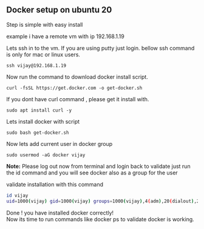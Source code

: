 ## Docker setup on ubuntu 20

Step is simple with easy install

example i have a remote vm with ip 192.168.1.19

Lets ssh in to the vm. If you are using putty just login. bellow ssh command is only for mac or linux users.

```
ssh vijay@192.168.1.19
```
Now run the command to download docker install script.
```
curl -fsSL https://get.docker.com -o get-docker.sh
```
If you dont have curl command , please get it install with. 
```
sudo apt install curl -y
```
Lets install docker with script 
```
sudo bash get-docker.sh
```
Now lets add current user in docker group
```
sudo usermod -aG docker vijay
```
**Note:** Please log out now from terminal and login back 
to validate just run the id command and you will see docker also as a group for the user

validate installation with this command
```bash
id vijay
uid=1000(vijay) gid=1000(vijay) groups=1000(vijay),4(adm),20(dialout),24(cdrom),25(floppy),27(sudo),29(audio),30(dip),44(video),46(plugdev),117(netdev),118(lxd),998(docker)
```
Done ! you have installed docker correctly!   
Now its time to run commands like docker ps to validate docker is working.
